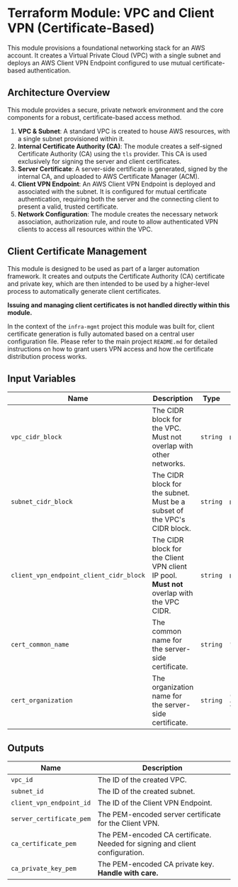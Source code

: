 # Terraform Module: VPC and Client VPN (Certificate-Based)

This module provisions a foundational networking stack for an AWS account. It creates a Virtual Private Cloud (VPC) with a single subnet and deploys an AWS Client VPN Endpoint configured to use mutual certificate-based authentication.

## Architecture Overview

This module provides a secure, private network environment and the core components for a robust, certificate-based access method.

1.  **VPC & Subnet**: A standard VPC is created to house AWS resources, with a single subnet provisioned within it.
2.  **Internal Certificate Authority (CA)**: The module creates a self-signed Certificate Authority (CA) using the `tls` provider. This CA is used exclusively for signing the server and client certificates.
3.  **Server Certificate**: A server-side certificate is generated, signed by the internal CA, and uploaded to AWS Certificate Manager (ACM).
4.  **Client VPN Endpoint**: An AWS Client VPN Endpoint is deployed and associated with the subnet. It is configured for mutual certificate authentication, requiring both the server and the connecting client to present a valid, trusted certificate.
5.  **Network Configuration**: The module creates the necessary network association, authorization rule, and route to allow authenticated VPN clients to access all resources within the VPC.

## Client Certificate Management

This module is designed to be used as part of a larger automation framework. It creates and outputs the Certificate Authority (CA) certificate and private key, which are then intended to be used by a higher-level process to automatically generate client certificates.

**Issuing and managing client certificates is not handled directly within this module.**

In the context of the `infra-mgmt` project this module was built for, client certificate generation is fully automated based on a central user configuration file. Please refer to the main project `README.md` for detailed instructions on how to grant users VPN access and how the certificate distribution process works.

## Input Variables

| Name                                  | Description                                                              | Type     | Default         | Required |
| ------------------------------------- | ------------------------------------------------------------------------ | -------- | --------------- | :------: |
| `vpc_cidr_block`                      | The CIDR block for the VPC. Must not overlap with other networks.        | `string` | n/a             |   yes    |
| `subnet_cidr_block`                   | The CIDR block for the subnet. Must be a subset of the VPC's CIDR block. | `string` | n/a             |   yes    |
| `client_vpn_endpoint_client_cidr_block` | The CIDR block for the Client VPN client IP pool. **Must not** overlap with the VPC CIDR. | `string` | n/a             |   yes    |
| `cert_common_name`                    | The common name for the server-side certificate.                         | `string` | `"example.com"` |    no    |
| `cert_organization`                   | The organization name for the server-side certificate.                   | `string` | `"Example, Inc."` |    no    |

## Outputs

| Name                   | Description                                                                 |
| ---------------------- | --------------------------------------------------------------------------- |
| `vpc_id`               | The ID of the created VPC.                                                  |
| `subnet_id`            | The ID of the created subnet.                                               |
| `client_vpn_endpoint_id` | The ID of the Client VPN Endpoint.                                          |
| `server_certificate_pem` | The PEM-encoded server certificate for the Client VPN.                      |
| `ca_certificate_pem`   | The PEM-encoded CA certificate. Needed for signing and client configuration. |
| `ca_private_key_pem`   | The PEM-encoded CA private key. **Handle with care.**                       |
